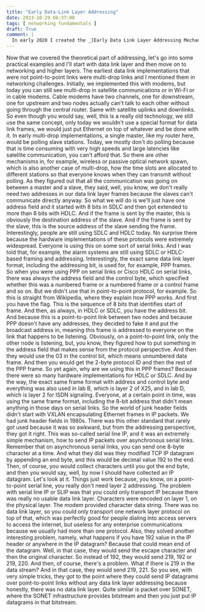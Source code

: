 ```yaml
---
title: "Early Data-Link Layer Addressing"
date: 2023-10-29 06:37:00
tags: [ networking fundamentals ]
draft: True
comment: |
  In early 2020 I created the _[Early Data Link Layer Addressing Mechanisms](https://my.ipspace.net/bin/get/Net101/NA2.1%20-%20Early%20Data%20Link%20Layer%20Addressing%20Mechanisms.mp4?doccode=Net101)_ video as part of the _[How Networks Really Work webinar](https://www.ipspace.net/How_Networks_Really_Work)_. This blog post is an edited transcript of that video.
---
```


Now that we covered the theoretical part of addressing, let's go into some practical examples and I'll start with data link layer and then move on to networking and higher layers. The earliest data link implementations that were not point-to-point links were multi-drop links and I mentioned them in networking challenges. Initially, we implemented this with modems, but today you can still see multi-drop in satellite communications or in Wi-Fi or in cable modems. Cable modems have two channels, one for downstream, one for upstream and two nodes actually can't talk to each other without going through the central router. Same with satellite uplinks and downlinks. So even though you would say, well, this is a really old technology, we still use the same concept, only today we wouldn't use a special format for data link frames, we would just put Ethernet on top of whatever and be done with it. In early multi-drop implementations, a single master, like my router here, would be polling slave stations. Today, we mostly don't do polling because that is time consuming with very high speeds and large latencies like satellite communication, you can't afford that. So there are other mechanisms in, for example, wireless or passive optical network spawn, which is also another case of multi-drop, how the time slots are allocated to different stations so that everyone knows when they can transmit without polling. As they figured out that all the communication was going on between a master and a slave, they said, well, you know, we don't really need two addresses in our data link layer frames because the slaves can't communicate directly anyway. So what we will do is we'll just have one address field and it started with 8 bits in SDLC and then got extended to more than 8 bits with HDLC. And if the frame is sent by the master, this is obviously the destination address of the slave. And if the frame is sent by the slave, this is the source address of the slave sending the frame. Interestingly, people are still using SDLC and HDLC today. No surprise there because the hardware implementations of these protocols were extremely widespread. Everyone is using this on some sort of serial links. And I was told that, for example, the alarm systems are still using SDLC or HDLC-based framing and addressing. Interestingly, the exact same data link layer format, including the addressing bit, is used for, for example, PPP frames. So when you were using PPP on serial links or Cisco HDLC on serial links, there was always the address field and the control byte, which specified whether this was a numbered frame or a numbered frame or a control frame and so on. But we didn't use that in point-to-point protocol, for example. So this is straight from Wikipedia, where they explain how PPP works. And first you have the flag. This is the sequence of 8 bits that identifies start of frame. And then, as always, in HDLC or SDLC, you have the address bit. And because this is a point-to-point link between two nodes and because PPP doesn't have any addresses, they decided to fake it and put the broadcast address in, meaning this frame is addressed to everyone on the link that happens to be listening. Obviously, on a point-to-point link, only the other node is listening, but, you know, they figured how to put something in the address field that makes sense from the protocol perspective. And then they would use the 03 in the control bit, which means unnumbered data frame. And then you would get the 2-byte protocol ID and then the rest of the PPP frame. So yet again, why are we using this in PPP frames? Because there were so many hardware implementations for HDLC or SDLC. And by the way, the exact same frame format with address and control byte and everything was also used in lab B, which is layer 2 of X25, and in lab D, which is layer 2 for ISDN signaling. Everyone, at a certain point in time, was using the same frame format, including the 8-bit address that didn't mean anything in those days on serial links. So the world of junk header fields didn't start with VXLAN encapsulating Ethernet frames in IP packets. We had junk header fields in 1980s. There was this other standard that rarely got used because it was so awkward, but from the addressing perspective, they got it right. This was so-called serial line IP, and it was an extremely simple mechanism, how to send IP packets over asynchronous serial links. Remember that on asynchronous serial links, you can send one 8-byte character at a time. And what they did was they modified TCP IP datagram by appending an end byte, and this would be decimal value 192 to the end. Then, of course, you would collect characters until you got the end byte, and then you would say, well, by now I should have collected an IP datagram. Let's look at it. Things just work because, you know, on a point-to-point serial line, you really don't need layer 2 addressing. The problem with serial line IP or SLIP was that you could only transport IP because there was really no usable data link layer. Characters were encoded on layer 1, on the physical layer. The modem provided character data string. There was no data link layer, so you could only transport one network layer protocol on top of that, which was perfectly good for people dialing into access servers to access the internet, but useless for any enterprise communications because we usually had more than one protocol. Also, they solved another interesting problem, namely, what happens if you have 192 value in the IP header or anywhere in the IP datagram? Because that could mean end of the datagram. Well, in that case, they would send the escape character and then the original character. So instead of 192, they would send 219, 192 or 219, 220. And then, of course, there's a problem. What if there is 219 in the data stream? And in that case, they would send 219, 221. So you see, with very simple tricks, they got to the point where they could send IP datagrams over point-to-point links without any data link layer addressing because honestly, there was no data link layer. Quite similar is packet over SONET, where the SONET infrastructure provides bitstream and then you just put IP datagrams in that bitstream.